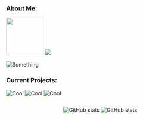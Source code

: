 <h3>About Me:</h3>
<div>
<img src="./see4x.png" height="100px"/> <img src="https://placehold.co/700x100@3x/darkslateblue/mistyrose?text=dustin4242" />

![Something](https://placehold.co/800x100@3x/darkslategray/mistyrose?text=Just+a+dude+who+programs+for+fun.&font=lora")
</div>


<h3>Current Projects:</h3>

![Cool](https://placehold.co/800x70@3x/crimson/mistyrose?text=Dale+(Custom+Line+Editor))  ![Cool](https://placehold.co/800x70@3x/forestgreen/mistyrose?text=Dash+(Custom+Unix+Shell)) ![Cool](https://placehold.co/800x70@3x/royalblue/mistyrose?text=Winter+(Custom+Programming+Language))

<div style="display:flex;align-items:center;justify-content:center;">

![GitHub stats](https://github-readme-stats.vercel.app/api?username=dustin4242&show_icons=true&theme=transparent)
![GitHub stats](https://github-readme-stats.vercel.app/api/top-langs/?username=dustin4242&show_icons=true&layout=compact&theme=transparent)
</div>
